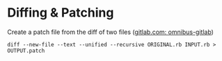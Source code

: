 # Diffing & Patching

Create a patch file from the diff of two files 
([gitlab.com: omnibus-gitlab](https://gitlab.com/gitlab-org/build/omnibus-gitlab-mirror/blob/19108ff4405fc108272a0e36478aa153a8d77366/doc/development/creating-patches.md#diff-command))
```
diff --new-file --text --unified --recursive ORIGINAL.rb INPUT.rb > OUTPUT.patch
```
